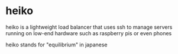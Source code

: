 # heiko

heiko is a lightweight load balancer that uses ssh to manage servers running on low-end hardware such as raspberry pis or even phones

heiko stands for "equilibrium" in japanese
